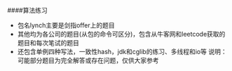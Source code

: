 ####算法练习
- 包名lynch主要是剑指offer上的题目
- 其他均为各公司的题目(从包的命令可区分)，包含从牛客网和leetcode获取的题目和每次笔试的题目
- 还包含单例四种写法，一致性hash，jdk和cglib的练习、多线程和io等
说明：可能部分题目为完全解答或存在问题，仅供大家参考